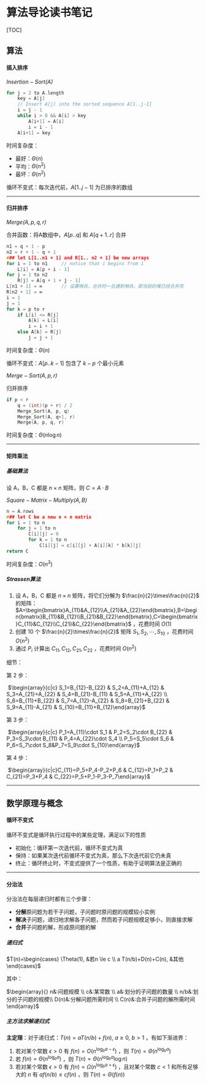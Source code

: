 <!-- @import "/root.css" -->

# 算法导论读书笔记

[TOC]

## 算法

#### 插入排序

*$Insertion-Sort(A)$*

```C++
for j = 2 to A.length
	key = A[j]
    // Insert A[j] into the sorted sequence A[1..j-1]
    i = j - 1
    while i > 0 && A[i] > key
        A[i+1] = A[i]
        i = i - 1
    A[i+1] = key
```

时间复杂度：

- 最好：$\Theta(n)$
- 平均：$\Theta(n^2)$
- 最坏：$\Theta(n^2)$

循环不变式：每次迭代前，$A[1..j-1]$ 为已排序的数组



---



#### 归并排序

*$Merge(A,p,q,r)$*

合并函数：将A数组中，$A[p..q]$ 和 $A[q+1..r]$ 合并

```C++
n1 = q + 1 - p
n2 = r + 1 - q + 1
### let L[1..n1 + 1] and R[1.. n2 + 1] be new arrays
for i = 1 to n1		// notice that i begins from 1
    L[i] = A[p + i - 1]
for j = 1 to n2
    R[j] = A[q + 1 + j - 1]
L[n1 + 1] = ∞		// 设置哨兵，合并时一旦遇到哨兵，即当前的堆已经合并完
R[n2 + 1] = ∞
i = 1
j = 1
for k = p to r
    if L[i] <= R[j]
        A[k] = L[i]
        i = i + 1
    else A[k] = R[j]
        j = j + 1
```

时间复杂度：$\Theta(n)$

循环不变式：$A[p..k-1]$ 包含了 $k-p$ 个最小元素



*$Merge-Sort(A,p,r)$*

归并排序

```C++
if p < r
    q = (int)(p + r) / 2
    Merge_Sort(A, p, q)
    Merge_Sort(A, q+1, r)
    Merge(A, p, q, r)
```

时间复杂度：$\Theta(n\log n)$



---



#### 矩阵乘法

##### 基础算法

设 A，B，C 都是 $n\times n$ 矩阵，则 $C=A\cdot B$

*$Square-Matrix-Multiply(A,B)$*

```C++
n = A.rows
### let C be a new n × n matrix
for i = 1 to n
    for j = 1 to n
        C[i][j] = 0
        for k = 1 to n
            C[i][j] = c[i][j] + A[i][k] * b[k][j]
return C
```

时间复杂度：$O(n^3)$



##### Strassen算法

1. 设 A，B，C 都是 $n\times n$ 矩阵，将它们分解为 $\frac{n}{2}\times\frac{n}{2}$ 的矩阵：$A=\begin{bmatrix}A_{11}&A_{12}\\A_{21}&A_{22}\end{bmatrix},B=\begin{bmatrix}B_{11}&B_{12}\\B_{21}&B_{22}\end{bmatrix},C=\begin{bmatrix}C_{11}&C_{12}\\C_{21}&C_{22}\end{bmatrix}$ ，花费时间 $O(1)$
2. 创建 10 个 $\frac{n}{2}\times\frac{n}{2}$ 矩阵 $S_1,S_2,\cdots,S_{10}$ ，花费时间 $O(n^2)$
4. 通过 $P_i$ 计算出 $C_{11},C_{12},C_{21},C_{22}$ ，花费时间 $O(n^2)$

细节：

第 2 步：

​	$\begin{array}{c|c} S_1=B_{12}-B_{22} & S_2=A_{11}+A_{12} & S_3=A_{21}+A_{22} & S_4=B_{21}-B_{11} & S_5=A_{11}+A_{22} \\ S_6=B_{11}+B_{22} & S_7=A_{12}-A_{22} & S_8=B_{21}+B_{22} & S_9=A_{11}-A_{21} & S_{10}=B_{11}+B_{12}\end{array}$

第 3 步：

​	$\begin{array}{c|c} P_1=A_{11}\cdot S_1 & P_2=S_2\cdot B_{22} & P_3=S_3\cdot B_{11} & P_4=A_{22}\cdot S_4 \\ P_5=S_5\cdot S_6 & P_6=S_7\cdot S_8&P_7=S_9\cdot S_{10}\end{array}$

第 4 步：

​	$\begin{array}{c|c}C_{11}=P_5+P_4-P_2+P_6 & C_{12}=P_1+P_2 & C_{21}=P_3+P_4 & C_{22}=P_5+P_1-P_3-P_7\end{array}$



---



## 数学原理与概念

#### 循环不变式

循环不变式是循环执行过程中的某些定理，满足以下的性质

- 初始化：循环第一次迭代前，循环不变式为真
- 保持：如果某次迭代前循环不变式为真，那么下次迭代前它仍未真
- 终止：循环终止时，不变式提供了一个性质，有助于证明算法是正确的



---



#### 分治法

分治法在每层递归时都有三个步骤：

- **分解**原问题为若干子问题，子问题时原问题的规模较小实例
- **解决**子问题，递归地求解各子问题，然而若子问题规模足够小，则直接求解
- **合并**子问题的解，形成原问题的解



##### 递归式

$T(n)=\begin{cases} \Theta(1), &若n \le c \\ a T(n/b)+D(n)+C(n), &其他 \end{cases}$

其中：

$\begin{array}{} n&:问题规模 \\ c&:某常数 \\ a&:划分的子问题的数量 \\ n/b&:划分的子问题的规模\\ D(n)&:分解问题所需时间 \\ C(n)&:合并子问题的解所需时间\end{array}$



##### 主方法求解递归式

**主定理**：对于递归式：$T(n)=aT(n/b)+f(n),\ a\ge0,\ b>1$ ，有如下渐进界：

1. 若对某个常数 $\epsilon>0$ 有 $f(n)=O(n^{\log_ba-\epsilon})$ ，则 $T(n)=\Theta(n^{\log_ba})$
2. 若 $f(n)=\Theta(n^{\log_ba})$ ，则 $T(n)=\Theta(n^{\log_ba}\log n)$
3. 若对某个常数 $\epsilon>0$ 有 $f(n)=\Omega(n^{\log_ba+\epsilon})$ ，且对某个常数 $c<1$ 和所有足够大的 $n$ 有 $af(n/b)\le cf(n)$ ，则 $T(n)=\Theta(f(n))$

